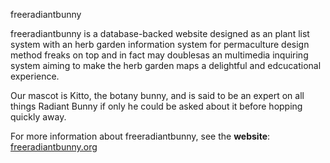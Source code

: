 freeradiantbunny

freeradiantbunny is a database-backed website designed as an plant list system with an herb garden information system for permaculture design method freaks on top and in fact may doublesas an multimedia inquiring system aiming to make the herb garden maps a delightful and edcucational experience.

Our mascot is Kitto, the botany bunny, and is said to be an expert on all things Radiant Bunny if only he could be asked about it before hopping quickly away.

For more information about freeradiantbunny, see the **website**: [freeradiantbunny.org](https://freeradiantbunny.org/)
